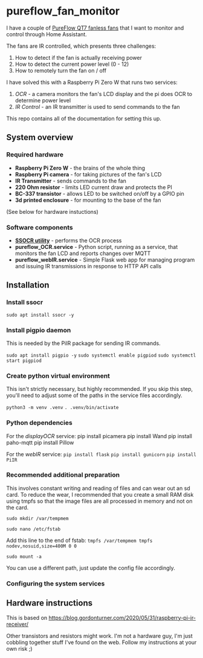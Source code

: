 # pureflow_fan_monitor

I have a couple of [PureFlow QT7 fanless fans](https://www.amazon.com/dp/B072PS3FR1?ref=ppx_yo2ov_dt_b_product_details&th=1) that I want to monitor and control through Home Assistant.

The fans are IR controlled, which presents three challenges:

1. How to detect if the fan is actually receiving power
2. How to detect the current power level (0 - 12)
3. How to remotely turn the fan on / off

I have solved this with a Raspberry Pi Zero W that runs two services:
1. *OCR* - a camera monitors the fan's LCD display and the pi does OCR to determine power level
2. *IR Control* - an IR transmitter is used to send commands to the fan

This repo contains all of the documentation for setting this up.

## System overview

### Required hardware

- **Raspberry Pi Zero W** - the brains of the whole thing
- **Raspberry Pi camera** - for taking pictures of the fan's LCD
- **IR Transmitter** - sends commands to the fan
- **220 Ohm resistor** - limits LED current draw and protects the PI
- **BC-337 transistor** - allows LED to be switched on/off by a GPIO pin
- **3d printed enclosure** - for mounting to the base of the fan

(See below for hardware instuctions)

### Software components

- **[SSOCR utility](https://github.com/auerswal/ssocr)** - performs the OCR process
- **pureflow_OCR.service** - Python script, running as a service, that monitors the fan LCD and reports changes over MQTT
- **pureflow_webIR.service** - Simple Flask web app for managing program and issuing IR transmissions in response to HTTP API calls

## Installation

### Install ssocr
`sudo apt install ssocr -y`

### Install pigpio daemon

This is needed by the PiIR package for sending IR commands.

`sudo apt install pigpio -y`
`sudo systemctl enable pigpiod`
`sudo systemctl start pigpiod`

### Create python virtual environment

This isn't strictly necessary, but highly recommended. If you skip this step, you'll need to adjust some of the paths in the service files accordingly.

`python3 -m venv .venv`
`. .venv/bin/activate`

### Python dependencies

For the *displayOCR* service:
    pip install picamera
    pip install Wand
    pip install paho-mqtt
    pip install Pillow

For the *webIR* service:
`pip install flask`
`pip install gunicorn`
`pip install PiIR`

### Recommended additional preparation

This involves constant writing and reading of files and can wear out an sd card. To reduce the wear, I recommended that you create a small RAM disk using tmpfs so that the image files are all processed in memory and not on the card.

`sudo mkdir /var/tempmem`

`sudo nano /etc/fstab`

Add this line to the end of fstab:
`tmpfs /var/tempmem tmpfs nodev,nosuid,size=400M 0 0`

`sudo mount -a`

You can use a different path, just update the config file accordingly.

### Configuring the system services

## Hardware instructions

This is based on https://blog.gordonturner.com/2020/05/31/raspberry-pi-ir-receiver/

Other transistors and resistors might work. I'm not a hardware guy, I'm just cobbling together stuff I've found on the web. Follow my instructions at your own risk ;)